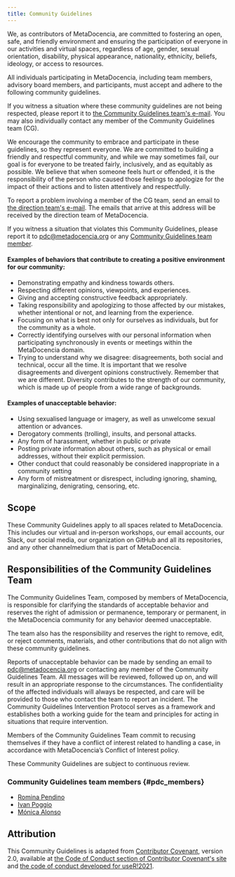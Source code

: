 ```yaml
---
title: Community Guidelines
---
```


We, as contributors of MetaDocencia, are committed to fostering an open, safe, and friendly environment and ensuring the participation of everyone in our activities and virtual spaces, regardless of age, gender, sexual orientation, disability, physical appearance, nationality, ethnicity, beliefs, ideology, or access to resources.

All individuals participating in MetaDocencia, including team members, advisory board members, and participants, must accept and adhere to the following community guidelines.

If you witness a situation where these community guidelines are not being respected, please report it to [the Community Guidelines team's e-mail](mailto:pdc@metadocencia.org). You may also individually contact any member of the Community Guidelines team (CG).

We encourage the community to embrace and participate in these guidelines, so they represent everyone. We are committed to building a friendly and respectful community, and while we may sometimes fail, our goal is for everyone to be treated fairly, inclusively, and as equitably as possible. We believe that when someone feels hurt or offended, it is the responsibility of the person who caused those feelings to apologize for the impact of their actions and to listen attentively and respectfully.

To report a problem involving a member of the CG team, send an email to [the direction team's e-mail](mailto:direccion@metadocencia.org). The emails that arrive at this address will be received by the direction team of MetaDocencia.

If you witness a situation that violates this Community Guidelines, please report it to [pdc@metadocencia.org](mailto:pdc@metadocencia.org) or any [Community Guidelines team member](#pdc_members).

#### Examples of behaviors that contribute to creating a positive environment for our community:

* Demonstrating empathy and kindness towards others.
* Respecting different opinions, viewpoints, and experiences.
* Giving and accepting constructive feedback appropriately.
* Taking responsibility and apologizing to those affected by our mistakes, whether intentional or not, and learning from the experience.
* Focusing on what is best not only for ourselves as individuals, but for the community as a whole.
* Correctly identifying ourselves with our personal information when participating synchronously in events or meetings within the MetaDocencia domain.
* Trying to understand why we disagree: disagreements, both social and technical, occur all the time. It is important that we resolve disagreements and divergent opinions constructively. Remember that we are different. Diversity contributes to the strength of our community, which is made up of people from a wide range of backgrounds.


#### Examples of unacceptable behavior:

* Using sexualised language or imagery, as well as unwelcome sexual attention or advances.
* Derogatory comments (trolling), insults, and personal attacks.
* Any form of harassment, whether in public or private
* Posting private information about others, such as physical or email addresses, without their explicit permission.
* Other conduct that could reasonably be considered inappropriate in a community setting
* Any form of mistreatment or disrespect, including ignoring, shaming, marginalizing, denigrating, censoring, etc.


## Scope

These Community Guidelines apply to all spaces related to MetaDocencia. This includes our virtual and in-person workshops, our email accounts, our Slack, our social media, our organization on GitHub and all its repositories, and any other channelmedium that is part of MetaDocencia.

## Responsibilities of the Community Guidelines Team

The Community Guidelines Team, composed by members of MetaDocencia, is responsible for clarifying the standards of acceptable behavior and reserves the right of admission or permanence, temporary or permanent, in the MetaDocencia community for any behavior deemed unacceptable.

The team also has the responsibility and reserves the right to remove, edit, or reject comments, materials, and other contributions that do not align with these community guidelines.

Reports of unacceptable behavior can be made by sending an email to [pdc@metadocencia.org](mailto:pdc@metadocencia.org) or contacting any member of the Community Guidelines Team. All messages will be reviewed, followed up on, and will result in an appropriate response to the circumstances. The confidentiality of the affected individuals will always be respected, and care will be provided to those who contact the team to report an incident. The Community Guidelines Intervention Protocol serves as a framework and establishes both a working guide for the team and principles for acting in situations that require intervention.

Members of the Community Guidelines Team commit to recusing themselves if they have a conflict of interest related to handling a case, in accordance with MetaDocencia’s Conflict of Interest policy.

These Community Guidelines are subject to continuous review.

### Community Guidelines team members {#pdc_members}

* [Romina Pendino](https://www.metadocencia.org/authors/rominapedino/)
* [Ivan Poggio](https://www.metadocencia.org/authors/ivan/)
* [Mónica Alonso](https://www.metadocencia.org/authors/monialonso/)

## Attribution

This Community Guidelines is adapted from [Contributor Covenant](https://www.contributor-covenant.org), version 2.0,
available at [the Code of Conduct section of Contributor Covenant's site]( https://www.contributor-covenant.org/es/version/2/0/code_of_conduct.html) and [the code of conduct developed for useR!2021](https://user2021.r-project.org/participation/coc/).
